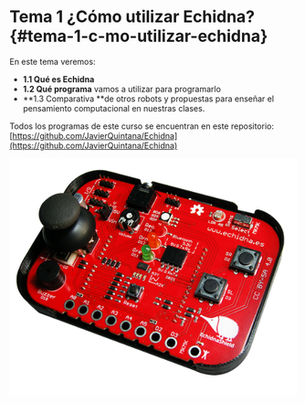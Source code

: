 # Tema 1 ¿Cómo utilizar Echidna? {#tema-1-c-mo-utilizar-echidna}

En este tema veremos:
* **1.1 Qué es Echidna**
* **1.2 Qué programa** vamos a utilizar para programarlo
* **1.3 Comparativa **de otros robots y propuestas para enseñar el pensamiento computacional en nuestras clases.

Todos los programas de este curso se encuentran en este repositorio: [https://github.com/JavierQuintana/Echidna](https://github.com/JavierQuintana/Echidna)

![](/images/image1.png)



